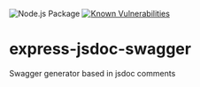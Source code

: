 ![Node.js Package](https://github.com/BRIKEV/express-jsdoc-swagger/workflows/Node.js%20Package/badge.svg)
[![Known Vulnerabilities](https://snyk.io/test/github/BRIKEV/express-jsdoc-swagger/badge.svg)](https://snyk.io/test/github/BRIKEV/express-jsdoc-swagger)


# express-jsdoc-swagger
Swagger generator based in jsdoc comments

